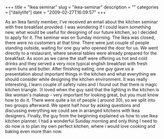 +++
title = "Ikea seminar"
slug = "ikea-seminar"
description = ""
categories = ["dailylife"]
date = "2009-02-27T16:09:57"
+++

As an Ikea family member, I've received an email about the kitchen seminar with free breakfast
provided. I was wondering if I could learn something new, what would be useful for designing of our
future kitchen, so I decided to apply for it. The seminar was on Sunday morning. The Ikea was
closed, there were no customers at that time. There were just couple of people standing outside,
waiting for one guy who opened the door for us. We went directly to a restaurant, where several tables were already prepared for the breakfast. As
soon as we came the staff were offering us hot and cold drinks and they served a very nice typical
english breakfast with fresh warm buns and butter. After finishing eating, one guy gave us a
presentation about important things in the kitchen and what everything we should consider while
designing the kitchen environment. It was really interesting, I learn couple of safety rules and I
found out that there is magic kitchen triangle. :)I loved when the guy said that the lighting in
the kitchen is like woman's makeup - very important for looking great, but you must know how to do
it. There were quite a lot of people ( around 30), so we split into two groups afterward. We spent
half hour by asking questions and discussing everything we could see in arranged kitchens with Ikea
designers. Finally, the guy from the beginning explained us how to use Ikea kitchen planner. I had
a wonderful Sunday morning and only thing I need to do now is to plan my own perfect kitchen, where
i would love cooking and baking even more than now.
